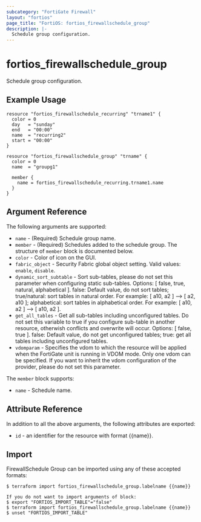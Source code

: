 ```yaml
---
subcategory: "FortiGate Firewall"
layout: "fortios"
page_title: "FortiOS: fortios_firewallschedule_group"
description: |-
  Schedule group configuration.
---
```


# fortios_firewallschedule_group
Schedule group configuration.

## Example Usage

```hcl
resource "fortios_firewallschedule_recurring" "trname1" {
  color = 0
  day   = "sunday"
  end   = "00:00"
  name  = "recurring2"
  start = "00:00"
}

resource "fortios_firewallschedule_group" "trname" {
  color = 0
  name  = "groupg1"

  member {
    name = fortios_firewallschedule_recurring.trname1.name
  }
}
```

## Argument Reference

The following arguments are supported:

* `name` - (Required) Schedule group name.
* `member` - (Required) Schedules added to the schedule group. The structure of `member` block is documented below.
* `color` - Color of icon on the GUI.
* `fabric_object` - Security Fabric global object setting. Valid values: `enable`, `disable`.
* `dynamic_sort_subtable` - Sort sub-tables, please do not set this parameter when configuring static sub-tables. Options: [ false, true, natural, alphabetical ]. false: Default value, do not sort tables; true/natural: sort tables in natural order. For example: [ a10, a2 ] --> [ a2, a10 ]; alphabetical: sort tables in alphabetical order. For example: [ a10, a2 ] --> [ a10, a2 ].
* `get_all_tables` - Get all sub-tables including unconfigured tables. Do not set this variable to true if you configure sub-table in another resource, otherwish conflicts and overwrite will occur. Options: [ false, true ]. false: Default value, do not get unconfigured tables; true: get all tables including unconfigured tables. 
* `vdomparam` - Specifies the vdom to which the resource will be applied when the FortiGate unit is running in VDOM mode. Only one vdom can be specified. If you want to inherit the vdom configuration of the provider, please do not set this parameter.

The `member` block supports:

* `name` - Schedule name.


## Attribute Reference

In addition to all the above arguments, the following attributes are exported:
* `id` - an identifier for the resource with format {{name}}.

## Import

FirewallSchedule Group can be imported using any of these accepted formats:
```
$ terraform import fortios_firewallschedule_group.labelname {{name}}

If you do not want to import arguments of block:
$ export "FORTIOS_IMPORT_TABLE"="false"
$ terraform import fortios_firewallschedule_group.labelname {{name}}
$ unset "FORTIOS_IMPORT_TABLE"
```
